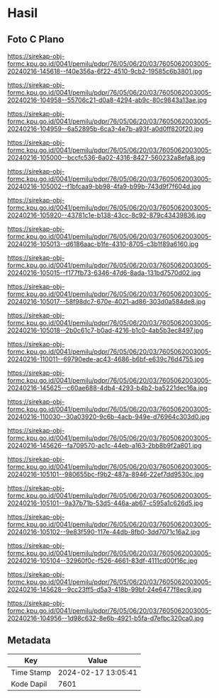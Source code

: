 # Hasil

## Foto C Plano

https://sirekap-obj-formc.kpu.go.id/0041/pemilu/pdpr/76/05/06/20/03/7605062003005-20240216-145618--f40e356a-6f22-4510-9cb2-19585c6b3801.jpg

https://sirekap-obj-formc.kpu.go.id/0041/pemilu/pdpr/76/05/06/20/03/7605062003005-20240216-104958--55706c21-d0a8-4294-ab9c-80c9843a13ae.jpg

https://sirekap-obj-formc.kpu.go.id/0041/pemilu/pdpr/76/05/06/20/03/7605062003005-20240216-104959--6a52895b-6ca3-4e7b-a93f-a0d0ff820f20.jpg

https://sirekap-obj-formc.kpu.go.id/0041/pemilu/pdpr/76/05/06/20/03/7605062003005-20240216-105000--bccfc536-6a02-4316-8427-560232a8efa8.jpg

https://sirekap-obj-formc.kpu.go.id/0041/pemilu/pdpr/76/05/06/20/03/7605062003005-20240216-105002--f1bfcaa9-bb98-4fa9-b99b-743d9f7f604d.jpg

https://sirekap-obj-formc.kpu.go.id/0041/pemilu/pdpr/76/05/06/20/03/7605062003005-20240216-105920--43781c1e-b138-43cc-8c92-879c43439836.jpg

https://sirekap-obj-formc.kpu.go.id/0041/pemilu/pdpr/76/05/06/20/03/7605062003005-20240216-105013--d6186aac-b1fe-4310-8705-c3b1f89a6160.jpg

https://sirekap-obj-formc.kpu.go.id/0041/pemilu/pdpr/76/05/06/20/03/7605062003005-20240216-105015--f177fb73-6346-47d6-8ada-131bd7570d02.jpg

https://sirekap-obj-formc.kpu.go.id/0041/pemilu/pdpr/76/05/06/20/03/7605062003005-20240216-105017--58f98dc7-670e-4021-ad86-303d0a584de8.jpg

https://sirekap-obj-formc.kpu.go.id/0041/pemilu/pdpr/76/05/06/20/03/7605062003005-20240216-105018--2b0c61c7-b0ad-4216-b1c0-4ab5b3ec8497.jpg

https://sirekap-obj-formc.kpu.go.id/0041/pemilu/pdpr/76/05/06/20/03/7605062003005-20240216-110011--69790ede-ac43-4686-b6bf-e639c76d4755.jpg

https://sirekap-obj-formc.kpu.go.id/0041/pemilu/pdpr/76/05/06/20/03/7605062003005-20240216-145625--c60ae688-4db4-4293-b4b2-ba5221dec16a.jpg

https://sirekap-obj-formc.kpu.go.id/0041/pemilu/pdpr/76/05/06/20/03/7605062003005-20240216-110030--30a03920-9c6b-4acb-949e-d76964c303d0.jpg

https://sirekap-obj-formc.kpu.go.id/0041/pemilu/pdpr/76/05/06/20/03/7605062003005-20240216-145626--fa709570-ac1c-44eb-a163-2bb8b9f2a801.jpg

https://sirekap-obj-formc.kpu.go.id/0041/pemilu/pdpr/76/05/06/20/03/7605062003005-20240216-105101--980655bc-f9b2-487a-8946-22ef7dd9530c.jpg

https://sirekap-obj-formc.kpu.go.id/0041/pemilu/pdpr/76/05/06/20/03/7605062003005-20240216-105101--9a37b71b-53d5-446a-ab67-c595a1c626d5.jpg

https://sirekap-obj-formc.kpu.go.id/0041/pemilu/pdpr/76/05/06/20/03/7605062003005-20240216-105102--9e83f590-117e-44db-8fb0-3dd7071c16a2.jpg

https://sirekap-obj-formc.kpu.go.id/0041/pemilu/pdpr/76/05/06/20/03/7605062003005-20240216-105104--32960f0c-f526-4661-83df-4111cd00f16c.jpg

https://sirekap-obj-formc.kpu.go.id/0041/pemilu/pdpr/76/05/06/20/03/7605062003005-20240216-145628--9cc23ff5-d5a3-418b-99bf-24e6477f8ec9.jpg

https://sirekap-obj-formc.kpu.go.id/0041/pemilu/pdpr/76/05/06/20/03/7605062003005-20240216-104956--1d98c632-8e6b-4921-b5fa-d7efbc320ca0.jpg


## Metadata

| Key        | Value               |
| ---------- | ------------------- |
| Time Stamp | 2024-02-17 13:05:41 |
| Kode Dapil | 7601                |



